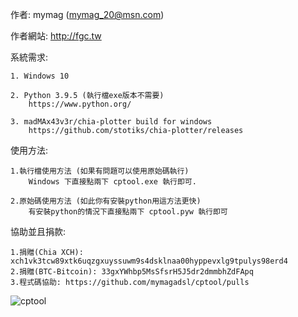 
作者: mymag (mymag_20@msn.com)

作者網站: http://fgc.tw

系統需求:
    
    1. Windows 10
    
    2. Python 3.9.5 (執行檔exe版本不需要) 
        https://www.python.org/
        
    3. madMAx43v3r/chia-plotter build for windows
        https://github.com/stotiks/chia-plotter/releases
        
    
使用方法:

    1.執行檔使用方法 (如果有問題可以使用原始碼執行)
        Windows 下直接點兩下 cptool.exe 執行即可.
        
    2.原始碼使用方法 (如此你有安裝python用這方法更快)
        有安裝python的情況下直接點兩下 cptool.pyw 執行即可
        
協助並且捐款:

    1.捐贈(Chia XCH): xch1vk3tcw89xtk6uqzgxuyssuwm9s4dsklnaa00hyppevxlg9tpulys98erd4
    2.捐贈(BTC-Bitcoin): 33gxYWhbp5MsSfsrH5J5dr2dmmbhZdFApq
    3.程式碼協助: https://github.com/mymagadsl/cptool/pulls
    
![cptool](https://user-images.githubusercontent.com/6682942/126092272-67e66d4b-b2af-41f1-b03d-5e5a75464bb5.png)


